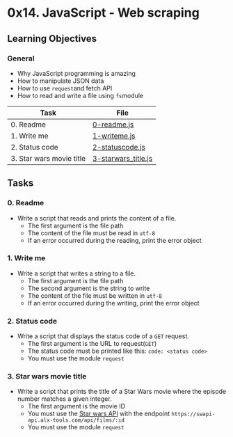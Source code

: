 # 0x14. JavaScript - Web scraping

## Learning Objectives

### General

* Why JavaScript programming is amazing
* How to manipulate JSON data
* How to use `request`and fetch API
* How to read and write a file using `fs`module

| Task | File |
| ---- | ---- |
| 0. Readme | [0-readme.js](./0-readme.js) |
| 1. Write me | [1-writeme.js](./1-writeme.js) |
| 2. Status code | [2-statuscode.js](./2-statuscode.js) |
| 3. Star wars movie title | [3-starwars_title.js](./3-starwars_title.js) |

## Tasks
### 0. Readme
* Write a script that reads and prints the content of a file.
    * The first argument is the file path
    * The content of the file must be read in `utf-8`
    * If an error occurred during the reading, print the error object
### 1. Write me
* Write a script that writes a string to a file.
    * The first argument is the file path
    * The second argument is the string to write
    * The content of the file must be written in `utf-8`
    * If an error occurred during the writing, print the error object
### 2. Status code
* Write a script that displays the status code of a `GET` request.
    * The first argument is the URL to request(`GET`)
    * The status code must be printed like this: `code: <status code>`
    * You must use the module `request`
### 3. Star wars movie title
* Write a script that prints the title of a Star Wars movie where the episode number matches a given integer.
    * The first argument is the movie ID
    * You must use the [Star wars API](https://swapi-api.alx-tools.com/) with the endpoint `https://swapi-api.alx-tools.com/api/films/:id`
    * You must use the module `request`
